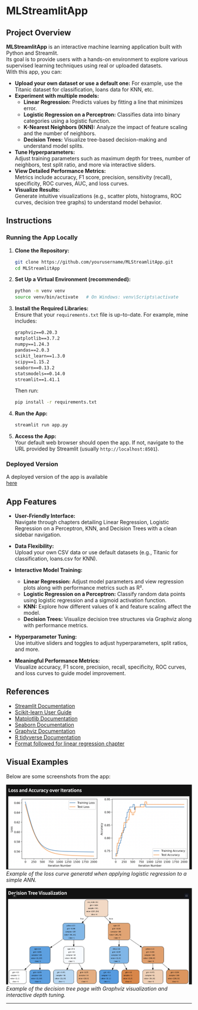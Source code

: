 # MLStreamlitApp

## Project Overview

**MLStreamlitApp** is an interactive machine learning application built with Python and Streamlit.  
Its goal is to provide users with a hands-on environment to explore various supervised learning techniques using real or uploaded datasets.  
With this app, you can:

- **Upload your own dataset or use a default one:** For example, use the Titanic dataset for classification, loans data for KNN, etc.
- **Experiment with multiple models:**  
  - **Linear Regression:** Predicts values by fitting a line that minimizes error.
  - **Logistic Regression on a Perceptron:** Classifies data into binary categories using a logistic function.
  - **K-Nearest Neighbors (KNN):** Analyze the impact of feature scaling and the number of neighbors.
  - **Decision Trees:** Visualize tree-based decision-making and understand model splits.
- **Tune Hyperparameters:**  
  Adjust training parameters such as maximum depth for trees, number of neighbors, test split ratio, and more via interactive sliders.
- **View Detailed Performance Metrics:**  
  Metrics include accuracy, F1 score, precision, sensitivity (recall), specificity, ROC curves, AUC, and loss curves.
- **Visualize Results:**  
  Generate intuitive visualizations (e.g., scatter plots, histograms, ROC curves, decision tree graphs) to understand model behavior.

## Instructions

### Running the App Locally

1. **Clone the Repository:**
    ```bash
    git clone https://github.com/yourusername/MLStreamlitApp.git
    cd MLStreamlitApp
    ```

2. **Set Up a Virtual Environment (recommended):**
    ```bash
    python -m venv venv
    source venv/bin/activate   # On Windows: venv\Scripts\activate
    ```

3. **Install the Required Libraries:**  
   Ensure that your `requirements.txt` file is up-to-date. For example, mine includes:
    ```
    graphviz==0.20.3
    matplotlib==3.7.2
    numpy==1.24.3
    pandas==2.0.3
    scikit_learn==1.3.0
    scipy==1.15.2
    seaborn==0.13.2
    statsmodels==0.14.0
    streamlit==1.41.1
    ```
    Then run:
    ```bash
    pip install -r requirements.txt
    ```

4. **Run the App:**
    ```bash
    streamlit run app.py
    ```
5. **Access the App:**  
   Your default web browser should open the app. If not, navigate to the URL provided by Streamlit (usually `http://localhost:8501`).

### Deployed Version

A deployed version of the app is available   
[here](https://mccollum-data-science-portfolio-u55wb5gn9mbo8ywsxzsrgu.streamlit.app)

## App Features

- **User-Friendly Interface:**  
  Navigate through chapters detailing Linear Regression, Logistic Regression on a Perceptron, KNN, and Decision Trees with a clean sidebar navigation.

- **Data Flexibility:**  
  Upload your own CSV data or use default datasets (e.g., Titanic for classification, loans.csv for KNN).

- **Interactive Model Training:**  
  - **Linear Regression:** Adjust model parameters and view regression plots along with performance metrics such as R².
  - **Logistic Regression on a Perceptron:** Classify random data points using logistic regression and a sigmoid activation function.
  - **KNN:** Explore how different values of k and feature scaling affect the model.
  - **Decision Trees:** Visualize decision tree structures via Graphviz along with performance metrics.
  
- **Hyperparameter Tuning:**  
  Use intuitive sliders and toggles to adjust hyperparameters, split ratios, and more.

- **Meaningful Performance Metrics:**  
  Visualize accuracy, F1 score, precision, recall, specificity, ROC curves, and loss curves to guide model improvement.


## References

- [Streamlit Documentation](https://docs.streamlit.io/)
- [Scikit-learn User Guide](https://scikit-learn.org/stable/user_guide.html)
- [Matplotlib Documentation](https://matplotlib.org/stable/contents.html)
- [Seaborn Documentation](https://seaborn.pydata.org/)
- [Graphviz Documentation](https://graphviz.gitlab.io/)
- [R tidyverse Documentation](https://www.tidyverse.org/)
- [Format followed for linear regression chapter](https://glms-usf-msds601-fall24.streamlit.app/)



## Visual Examples

Below are some screenshots from the app:

![Perceptron Logistic Loss curve](images/loss.png)  
*Example of the loss curve generatd when applying logistic regression to a simple ANN.*

![Decision Tree Visualization](images/tree.png)  
*Example of the decision tree page with Graphviz visualization and interactive depth tuning.*

---


